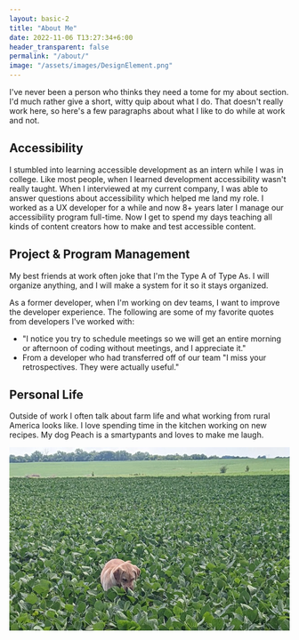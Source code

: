 ```yaml
---
layout: basic-2
title: "About Me"
date: 2022-11-06 T13:27:34+6:00
header_transparent: false
permalink: "/about/"
image: "/assets/images/DesignElement.png"
---
```


I've never been a person who thinks they need a tome for my about section. I'd much rather give a short, witty quip about what I do. That doesn't really work here, so here's a few paragraphs about what I like to do while at work and not.

## Accessibility

I stumbled into learning accessible development as an intern while I was in college. Like most people, when I learned development accessibility wasn't really taught. When I interviewed at my current company, I was able to answer questions about accessibility which helped me land my role. I worked as a UX developer for a while and now 8+ years later I manage our accessibility program full-time. Now I get to spend my days teaching all kinds of content creators how to make and test accessible content. 

## Project & Program Management

My best friends at work often joke that I'm the Type A of Type As. I will organize anything, and I will make a system for it so it stays organized. 

As a former developer, when I'm working on dev teams, I want to improve the developer experience. The following are some of my favorite quotes from developers I've worked with:
* "I notice you try to schedule meetings so we will get an entire morning or afternoon of coding without meetings, and I appreciate it."
* From a developer who had transferred off of our team "I miss your retrospectives. They were actually useful."

## Personal Life

Outside of work I often talk about farm life and what working from rural America looks like. I love spending time in the kitchen working on new recipes. My dog Peach is a smartypants and loves to make me laugh.

![Peach, my yellow Labrador Retriever, in a field of soybeans, smelling them.](/assets/images/gen/content/Peach.jpg)